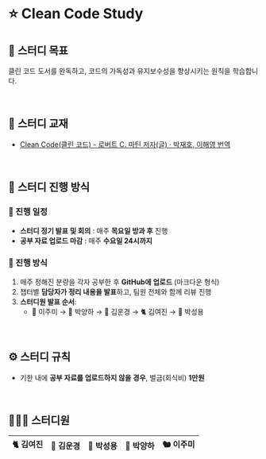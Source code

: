 # ⭐ Clean Code Study

## 📍 스터디 목표

클린 코드 도서를 완독하고, 코드의 가독성과 유지보수성을 향상시키는 원칙을 학습합니다.

<br>

## 📖 스터디 교재

- [Clean Code(클린 코드) - 로버트 C. 마틴 저자(글) · 박재호, 이해영 번역](https://product.kyobobook.co.kr/detail/S000001032980)

<br>

## 📅 스터디 진행 방식

### 🔄 진행 일정
- **스터디 정기 발표 및 회의** : 매주 **목요일 방과 후** 진행
- **공부 자료 업로드 마감** : 매주 **수요일 24시까지**

### 📌 진행 방식
1. 매주 정해진 분량을 각자 공부한 후 **GitHub에 업로드** (마크다운 형식)
2. 챕터별 **담당자가 정리 내용을 발표**하고, 팀원 전체와 함께 리뷰 진행
3. **스터디원 발표 순서**:
   - 🦌 이주미 → 🦌 박양하 → 🦅 김운경 → 🐈 김여진 → 🦁 박성용

<br>

## ⚙️ 스터디 규칙

- 기한 내에 **공부 자료를 업로드하지 않을 경우**, 벌금(회식비) **1만원**

<br>

## 🧑🏻‍💻 스터디원

| 🐈 김여진 | 🦅 김운경 | 🦁 박성용 | 🦌 박양하 | 🐿️ 이주미 |
|----|----|----|----|----|
